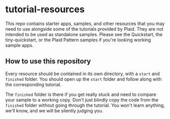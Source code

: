 # tutorial-resources

This repo contains starter apps, samples, and other resources that you may need to use alongside some of the tutorials provided by Plaid. They are not intended to be used as standalone samples. Please see the Quickstart, the tiny-quickstart, or the Plaid Pattern samples if you're looking working sample apps.

## How to use this repository

Every resource should be contained in its own directory, with a `start` and `finished` folder. You should open up the `start` folder and follow along with the corresponding tutorial.

The `finished` folder is there if you get really stuck and need to compare your sample to a working copy. Don't just blindly copy the code from the `finished` folder without going through the tutorial. You won't learn anything, we'll know, and we will be silently judging you.
